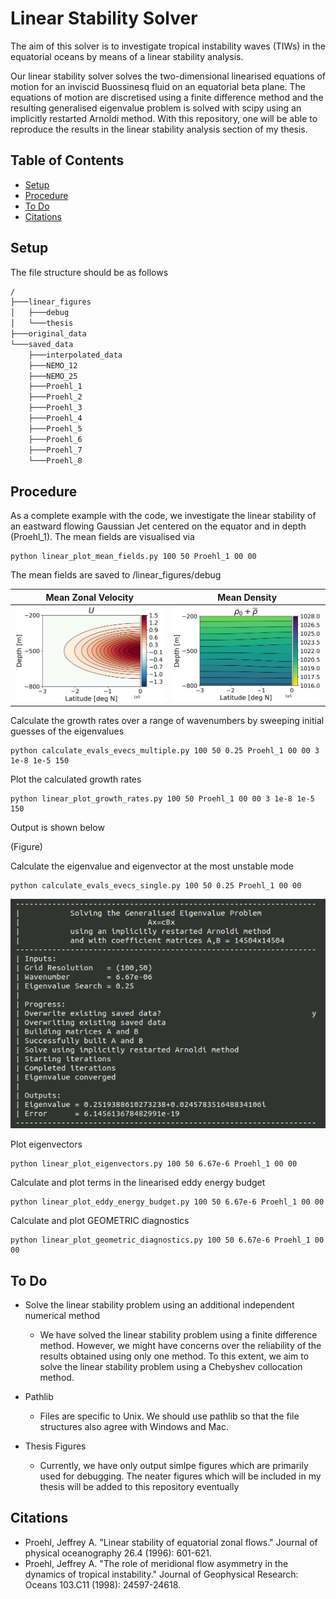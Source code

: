 # Linear Stability Solver

The aim of this solver is to investigate tropical instability waves (TIWs) in the equatorial oceans by means of a linear stability analysis.

Our linear stability solver solves the two-dimensional linearised equations of motion for an inviscid Buossinesq fluid on an equatorial beta plane. The equations of motion are discretised using a finite difference method and the resulting generalised eigenvalue problem is solved with scipy using an implicitly restarted Arnoldi method. With this repository, one will be able to reproduce the results in the linear stability analysis section of my thesis.
 
## Table of Contents
* [Setup](#setup)
* [Procedure](#procedure)
* [To Do](#todo)
* [Citations](#citations)

## Setup

The file structure should be as follows

```bash
/
├───linear_figures
│   ├───debug
│   └───thesis
├───original_data
└───saved_data
    ├───interpolated_data
    ├───NEMO_12
    ├───NEMO_25
    ├───Proehl_1
    ├───Proehl_2
    ├───Proehl_3
    ├───Proehl_4
    ├───Proehl_5
    ├───Proehl_6
    ├───Proehl_7
    └───Proehl_8
```

## Procedure

As a complete example with the code, we investigate the linear stability of an eastward flowing Gaussian Jet centered on the equator and in depth (Proehl_1). The mean fields are visualised via

```
python linear_plot_mean_fields.py 100 50 Proehl_1 00 00
```

The mean fields are saved to /linear_figures/debug

Mean Zonal Velocity        |  Mean Density
:-------------------------:|:-------------------------:
![](/images/U_Proehl_1.png)|  ![](/images/r_Proehl_1.png)

Calculate the growth rates over a range of wavenumbers by sweeping initial guesses of the eigenvalues

```
python calculate_evals_evecs_multiple.py 100 50 0.25 Proehl_1 00 00 3 1e-8 1e-5 150
```

Plot the calculated growth rates

```
python linear_plot_growth_rates.py 100 50 Proehl_1 00 00 3 1e-8 1e-5 150
```

Output is shown below

(Figure)

Calculate the eigenvalue and eigenvector at the most unstable mode 

```
python calculate_evals_evecs_single.py 100 50 0.25 Proehl_1 00 00
```

![Figure](/images/Proehl_1_evals_single_output.png)

Plot eigenvectors

```
python linear_plot_eigenvectors.py 100 50 6.67e-6 Proehl_1 00 00
```

Calculate and plot terms in the linearised eddy energy budget

```
python linear_plot_eddy_energy_budget.py 100 50 6.67e-6 Proehl_1 00 00
```

Calculate and plot GEOMETRIC diagnostics

```
python linear_plot_geometric_diagnostics.py 100 50 6.67e-6 Proehl_1 00 00
```

## To Do

* Solve the linear stability problem using an additional independent numerical method
  - We have solved the linear stability problem using a finite difference method. However, we might have concerns over the reliability of the results obtained using only one method. To this extent, we aim to solve the linear stability problem using a Chebyshev collocation method.

* Pathlib
  - Files are specific to Unix. We should use pathlib so that the file structures also agree with Windows and Mac.
  
* Thesis Figures
  - Currently, we have only output simlpe figures which are primarily used for debugging. The neater figures which will be included in my thesis will be added to this repository eventually

## Citations

* Proehl, Jeffrey A. "Linear stability of equatorial zonal flows." Journal of physical oceanography 26.4 (1996): 601-621.
* Proehl, Jeffrey A. "The role of meridional flow asymmetry in the dynamics of tropical instability." Journal of Geophysical Research: Oceans 103.C11 (1998): 24597-24618.
